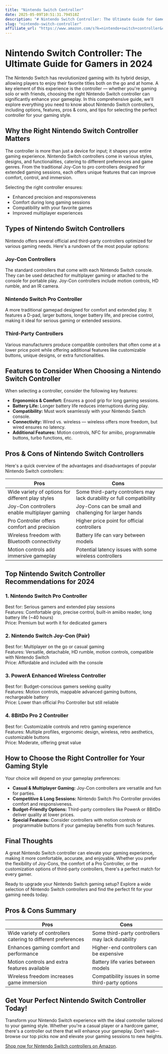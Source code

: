 ```yaml
---
title: "Nintendo Switch Controller"
date: 2025-05-09T10:51:31.794518Z
description: "# Nintendo Switch Controller: The Ultimate Guide for Gamers in 2024..."
slug: "nintendo-switch-controller"
affiliate_url: "https://www.amazon.com/s?k=nintendo+switch+controller&crid=16TZCEI0YJSAR&sprefix=Nintendo+Switch%2Caps%2C627&linkCode=ll2&tag=alrimweb-20&linkId=69a9a4b18fea45ce3dc668ff64d88278&language=en_US&ref_=as_li_ss_tl"
---
```

# Nintendo Switch Controller: The Ultimate Guide for Gamers in 2024

The Nintendo Switch has revolutionized gaming with its hybrid design, allowing players to enjoy their favorite titles both on the go and at home. A key element of this experience is the controller — whether you're gaming solo or with friends, choosing the right Nintendo Switch controller can significantly enhance your gameplay. In this comprehensive guide, we'll explore everything you need to know about Nintendo Switch controllers, including options, features, pros & cons, and tips for selecting the perfect controller for your gaming style.

## Why the Right Nintendo Switch Controller Matters

The controller is more than just a device for input; it shapes your entire gaming experience. Nintendo Switch controllers come in various styles, designs, and functionalities, catering to different preferences and game genres. From the traditional Joy-Con to pro controllers designed for extended gaming sessions, each offers unique features that can improve comfort, control, and immersion.

Selecting the right controller ensures:

- Enhanced precision and responsiveness
- Comfort during long gaming sessions
- Compatibility with your favorite games
- Improved multiplayer experiences

## Types of Nintendo Switch Controllers

Nintendo offers several official and third-party controllers optimized for various gaming needs. Here's a rundown of the most popular options:

### Joy-Con Controllers

The standard controllers that come with each Nintendo Switch console. They can be used detached for multiplayer gaming or attached to the console for portable play. Joy-Con controllers include motion controls, HD rumble, and an IR camera.

### Nintendo Switch Pro Controller

A more traditional gamepad designed for comfort and extended play. It features a D-pad, larger buttons, longer battery life, and precise control, making it ideal for serious gaming or extended sessions.

### Third-Party Controllers

Various manufacturers produce compatible controllers that often come at a lower price point while offering additional features like customizable buttons, unique designs, or extra functionalities.

## Features to Consider When Choosing a Nintendo Switch Controller

When selecting a controller, consider the following key features:

- **Ergonomics & Comfort:** Ensures a good grip for long gaming sessions.
- **Battery Life:** Longer battery life reduces interruptions during play.
- **Compatibility:** Must work seamlessly with your Nintendo Switch console.
- **Connectivity:** Wired vs. wireless — wireless offers more freedom, but wired ensures no latency.
- **Additional Features:** Motion controls, NFC for amiibo, programmable buttons, turbo functions, etc.

## Pros & Cons of Nintendo Switch Controllers

Here's a quick overview of the advantages and disadvantages of popular Nintendo Switch controllers:

| Pros                                           | Cons                                              |
|------------------------------------------------|---------------------------------------------------|
| Wide variety of options for different play styles | Some third-party controllers may lack durability or full compatibility |
| Joy-Con controllers enable multiplayer gaming | Joy-Cons can be small and challenging for larger hands |
| Pro Controller offers comfort and precision | Higher price point for official controllers      |
| Wireless freedom with Bluetooth connectivity   | Battery life can vary between models            |
| Motion controls add immersive gameplay        | Potential latency issues with some wireless controllers |

## Top Nintendo Switch Controller Recommendations for 2024

### 1. Nintendo Switch Pro Controller

Best for: Serious gamers and extended play sessions  
Features: Comfortable grip, precise control, built-in amiibo reader, long battery life (~40 hours)  
Price: Premium but worth it for dedicated gamers

### 2. Nintendo Switch Joy-Con (Pair)

Best for: Multiplayer on the go or casual gaming  
Features: Versatile, detachable, HD rumble, motion controls, compatible with Nintendo Switch  
Price: Affordable and included with the console

### 3. PowerA Enhanced Wireless Controller

Best for: Budget-conscious gamers seeking quality  
Features: Motion controls, mappable advanced gaming buttons, rechargeable battery  
Price: Lower than official Pro Controller but still reliable

### 4. 8BitDo Pro 2 Controller

Best for: Customizable controls and retro gaming experience  
Features: Multiple profiles, ergonomic design, wireless, retro aesthetics, customizable buttons  
Price: Moderate, offering great value

## How to Choose the Right Controller for Your Gaming Style

Your choice will depend on your gameplay preferences:

- **Casual & Multiplayer Gaming:** Joy-Con controllers are versatile and fun for parties.
- **Competitive & Long Sessions:** Nintendo Switch Pro Controller provides comfort and responsiveness.
- **Budget-Friendly Options:** Third-party controllers like PowerA or 8BitDo deliver quality at lower prices.
- **Special Features:** Consider controllers with motion controls or programmable buttons if your gameplay benefits from such features.

## Final Thoughts

A great Nintendo Switch controller can elevate your gaming experience, making it more comfortable, accurate, and enjoyable. Whether you prefer the flexibility of Joy-Cons, the comfort of a Pro Controller, or the customization options of third-party controllers, there's a perfect match for every gamer.

Ready to upgrade your Nintendo Switch gaming setup? Explore a wide selection of Nintendo Switch controllers and find the perfect fit for your gaming needs today.

## Pros & Cons Summary

| Pros                                             | Cons                                               |
|--------------------------------------------------|----------------------------------------------------|
| Wide variety of controllers catering to different preferences | Some third-party controllers may lack durability   |
| Enhances gaming comfort and performance        | Higher-end controllers can be expensive            |
| Motion controls and extra features available   | Battery life varies between models               |
| Wireless freedom increases game immersion    | Compatibility issues in some third-party options |

## Get Your Perfect Nintendo Switch Controller Today!

Transform your Nintendo Switch experience with the ideal controller tailored to your gaming style. Whether you're a casual player or a hardcore gamer, there's a controller out there that will enhance your gameplay. Don’t wait—browse our top picks now and elevate your gaming sessions to new heights.

[Shop now for Nintendo Switch controllers on Amazon](https://www.amazon.com/s?k=nintendo+switch+controller&crid=16TZCEI0YJSAR&sprefix=Nintendo+Switch%2Caps%2C627&linkCode=ll2&tag=alrimweb-20&linkId=69a9a4b18fea45ce3dc668ff64d88278&language=en_US&ref_=as_li_ss_tl).